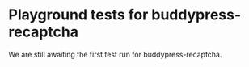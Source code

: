 # Playground tests for buddypress-recaptcha
We are still awaiting the first test run for buddypress-recaptcha.
